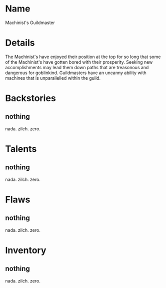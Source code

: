 # Name
Machinist's Guildmaster

# Details
The Machinist's have enjoyed their position at the top for so long that some of the Machinist's have gotten bored with their prosperity.  Seeking new accomplishments may lead them down paths that are treasonous and dangerous for goblinkind.  Guildmasters have an uncanny ability with machines that is unparallelled within the guild.

# Backstories
## nothing
nada. zilch. zero.

# Talents
## nothing
nada. zilch. zero.

# Flaws
## nothing
nada. zilch. zero.

# Inventory
## nothing
nada. zilch. zero.

